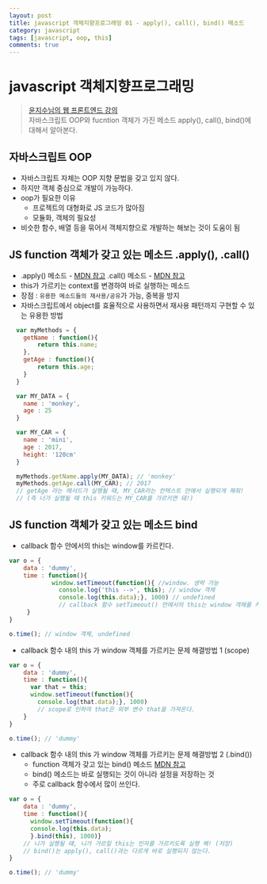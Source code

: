 ```yaml
---
layout: post
title: javascript 객체지향프로그래밍 01 - apply(), call(), bind() 메소드
category: javascript
tags: [javascript, oop, this]
comments: true
---
```

# javascript 객체지향프로그래밍
> [윤지수님의 웹 프론트엔드 강의](http://olc.kr/course/course_online_view.jsp?id=470#self)    
자바스크립트 OOP와 fucntion 객체가 가진 메소드 apply(), call(), bind()에 대해서 알아본다.

## 자바스크립트 OOP
- 자바스크립트 자체는 OOP 지향 문법을 갖고 있지 않다.  
- 하지만 객체 중심으로 개발이 가능하다.
- oop가 필요한 이유
	- 프로젝트의 대형화로 JS 코드가 많아짐
	- 모듈화, 객체의 필요성
- 비슷한 함수, 배열 등을 묶어서 객체지향으로 개발하는 해보는 것이 도움이 됨

## JS function 객체가 갖고 있는 메소드 .apply(), .call()
- .apply() 메소드 - [MDN 참고](https://developer.mozilla.org/ko/docs/Web/JavaScript/Reference/Global_Objects/Function/apply)  .call() 메소드 - [MDN 참고](https://developer.mozilla.org/ko/docs/Web/JavaScript/Reference/Global_Objects/Function/call)
- this가 가르키는 context를 변경하여 바로 실행하는 메소드
- 장점 : `유용한 메소드들의 재사용/공유`가 가능, 중복을 방지
- 자바스크립트에서 object를 효율적으로 사용하면서 재사용 패턴까지 구현할 수 있는 유용한 방법    
```javascript
  var myMethods = {
    getName : function(){
    	return this.name;
    },
    getAge : function(){
    	return this.age;
    }
  }

  var MY_DATA = {
    name : 'monkey',
    age : 25
  }

  var MY_CAR = {
    name : 'mini',
    age : 2017,
    height: '120cm'
  }

  myMethods.getName.apply(MY_DATA); // 'monkey'
  myMethods.getAge.call(MY_CAR); // 2017
  // getAge 라는 메서드가 실행될 때, MY_CAR라는 컨텍스트 안에서 실행되게 해줘!
  // (즉 너가 실행될 때 this 키워드는 MY_CAR를 가르키면 돼!)
```

## JS function 객체가 갖고 있는 메소드 bind
- callback 함수 안에서의 this는 window를 카르킨다.

```javascript
var o = {
    data : 'dummy',
    time : function(){
            window.setTimeout(function(){ //window. 생략 가능
              console.log('this -->', this); // window 객체
              console.log(this.data);}, 1000) // undefined
              // callback 함수 setTimeout() 안에서의 this는 window 객체를 카르킨다.
     }
}

o.time(); // window 객체, undefined
```
- callback 함수 내의 this 가 window 객체를 가르키는 문제 해결방법 1 (scope)

```javascript
var o = {
    data : 'dummy',
    time : function(){
      var that = this;
      window.setTimeout(function(){
      	console.log(that.data);}, 1000)
        // scope로 인하여 that은 외부 변수 that을 가져온다.
    }
}

o.time(); // 'dummy'
```
- callback 함수 내의 this 가 window 객체를 가르키는 문제 해결방법 2 (.bind())
  -  function 객체가 갖고 있는 bind() 메소드 [MDN 참고](https://developer.mozilla.org/ko/docs/Web/JavaScript/Reference/Global_Objects/Function/bind)
  - bind() 메소드는 바로 실행되는 것이 아니라 설정을 저장하는 것
  - 주로 callback 함수에서 많이 쓰인다.

```javascript
var o = {
    data : 'dummy',
    time : function(){
      window.setTimeout(function(){
      console.log(this.data);
      }.bind(this), 1000)}
    // 니가 실행될 떄, 니가 가르킬 this는 인자를 가르키도록 실행 해! (저장)
    // bind()는 apply(), call()과는 다르게 바로 실행되지 않는다.
}

o.time(); // 'dummy'
```
